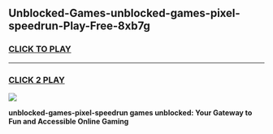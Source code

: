 
## Unblocked-Games-unblocked-games-pixel-speedrun-Play-Free-8xb7g
<h3>
<a href="https://premium76.site?title=unblocked-games-pixel-speedrun&ref=18A1">CLICK TO PLAY</a></h3>
<hr>

<h3>
<a href="https://premium76.site?title=unblocked-games-pixel-speedrun&ref=18A1">CLICK 2 PLAY</a>
  
</h3>

<a href="https://premium76.site?title=unblocked-games-pixel-speedrun&ref=18A1"><img src="https://clearcache.store/games.png"></a>


**unblocked-games-pixel-speedrun games unblocked: Your Gateway to Fun and Accessible Online Gaming**
